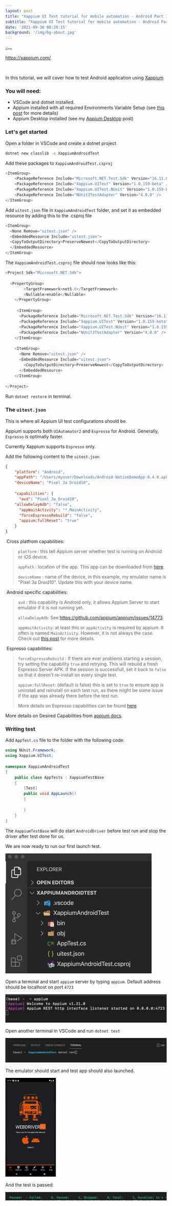 ```yaml
---
layout: post
title: "Xappium UI Test tutorial for mobile automation - Android Part 1 - Setup Project"
subtitle: "Xappium UI Test tutorial for mobile automation - Android Part 1 - Setup Project"
date: '2021-09-16 00:20:15'
background: '/img/bg-about.jpg'
---
```


<img src="https://xappium.com/images/xappium-bot.png" alt="img" style="zoom:50%;" />

https://xappium.com/	

<br/>

In this tutorial, we will cover how to test Android application using [Xappium](https://github.com/Xappium/xappium.uitest)

### You will need:

* VSCode and dotnet installed.
* Appium installed with all required Environments Variable Setup (see [this post](https://mauiautomation.com/setup-appium-dotnet/) for more details)
* Appium Desktop installed (see my [Appium Desktop](https://mauiautomation.com/appium-desktop-locate-element/) post)



### Let's get started

Open a folder in VSCode and create a dotnet project

```bash
dotnet new classlib -o XappiumAndroidTest
```

Add these packages to `XappiumAndroidTest.csproj`

```csharp
<ItemGroup>
	<PackageReference Include="Microsoft.NET.Test.Sdk" Version="16.11.0" />
	<PackageReference Include="Xappium.UITest" Version="1.0.159-beta" />
	<PackageReference Include="Xappium.UITest.NUnit" Version="1.0.159-beta" />
	<PackageReference Include="NUnit3TestAdapter" Version="4.0.0" />
</ItemGroup>
```

Add `uitest.json` file in `XappiumAndroidTest` folder, and set it as embedded resource by adding this to the .csproj file

```csharp
<ItemGroup>
  <None Remove="uitest.json" />
  <EmbeddedResource Include="uitest.json">
  <CopyToOutputDirectory>PreserveNewest</CopyToOutputDirectory>
  </EmbeddedResource>
</ItemGroup>
```



The `XappiumAndroidTest.csproj` file should now looks like this:

```csharp
<Project Sdk="Microsoft.NET.Sdk">

  <PropertyGroup>
        <TargetFramework>net5.0</TargetFramework>
        <Nullable>enable</Nullable>
    </PropertyGroup>

     <ItemGroup>
      <PackageReference Include="Microsoft.NET.Test.Sdk" Version="16.11.0" />
      <PackageReference Include="Xappium.UITest" Version="1.0.159-beta" />
      <PackageReference Include="Xappium.UITest.NUnit" Version="1.0.159-beta" />
      <PackageReference Include="NUnit3TestAdapter" Version="4.0.0" />
    </ItemGroup>

    <ItemGroup>
      <None Remove="uitest.json" />
      <EmbeddedResource Include="uitest.json">
        <CopyToOutputDirectory>PreserveNewest</CopyToOutputDirectory>
      </EmbeddedResource>
    </ItemGroup>

</Project>

```

Run `dotnet restore` in terminal.



### The `uitest.json`

This is where all Appium UI test configurations should be.

Appium supports both `UIAutomator2` and `Espresso` for Android. Generally, `Espresso` is optimally faster.

Currently Xappium supports `Espresso` only.

Add the following content to the `uitest.json`

```json
{
	"platform": "Android",
	"appPath": "/Users/myuser/Downloads/Android-NativeDemoApp-0.4.0.apk",
	"deviceName": "Pixel 3a Droid10",
	
	"capabilities": {
	  "avd": "Pixel_3a_Droid10",
    "allowDelayAdb": "false",
	  "appWaitActivity": "*.MainActivity",
	  "forceEspressoRebuild": "false",
	  "appium:fullReset": "true"
	}
}
```

​		Cross platfrom capabilities:

> `platform` : this tell Appium server whether test is running on Android or iOS device.
>
> `appPath` : location of the app. This app can be downloaded from  [here](https://github.com/webdriverio/native-demo-app/releases).
>
> `deviceName` : name of the device, in this example, my emulator name is "Pixel 3a Droid10". Update this with your device name.

​		Android specific capabilities:

> `avd` : this capability is Android only, it allows Appium Server to start emulator if it is not running yet.
>
> `allowDelayAdb`: See https://github.com/appium/appium/issues/14773
>
> `appWaitActivity`: at least this or `appActivity` is required by appium. It often is named `MainActivity`. However, it is not always the case. Check out [this post](https://mauiautomation.com/determine-android-app-activity-using-adb/) for more details.

​		Espresso capabilities:

> `forceEspressoRebuild` : If there are ever problems starting a session, try setting the capability `true` and retrying. This will rebuild a fresh Espresso Server APK. If the session is successfull, set it back to `false` so that it doesn't re-install on every single test.
>
> `appium:fullReset`: (default is false) this is set to `true` to ensure app is uninstall and reinstall on each test run, as there might be some issue if the app was already there before the test run.
>
> More details on Espresso capabilities can be found [here](https://github.com/appium/appium-espresso-driver)

More details on Desired Capabilities from [appium docs](https://appium.io/docs/en/writing-running-appium/caps/#appium-desired-capabilities).



### Writing test

Add `AppTest.cs` file to the folder with the following code:

```csharp
using NUnit.Framework;
using Xappium.UITest;

namespace XappiumAndroidTest
{
    public class AppTests : XappiumTestBase
    {
        [Test]
        public void AppLaunch()
        {
            
        }
    }
}
```

The `XappiumTestBase` will do start `AndroidDriver` before test run and stop the driver after test done for us.



We are now ready to run our first launch test.

<img src="./FirstTestFolderStructure.png" alt="First test folder structure" style="zoom:50%;" />



Open a terminal and start `appium` server by typing `appium`. Default address should be localhost on port `4723`

![Start appium server](./StartAppiumServer.png)



Open another terminal in VSCode and run `dotnet test`

![Open Terminal Run Dotnet Test](./OpenTerminalRunDotnetTest.png)

The emulator should start and test app should also launched.

<img src="./AppLaunched.png" alt="image-20210916001915084" style="zoom:30%;" />

And the test is passed:

![First test pass](./FirstTestPass.png)

